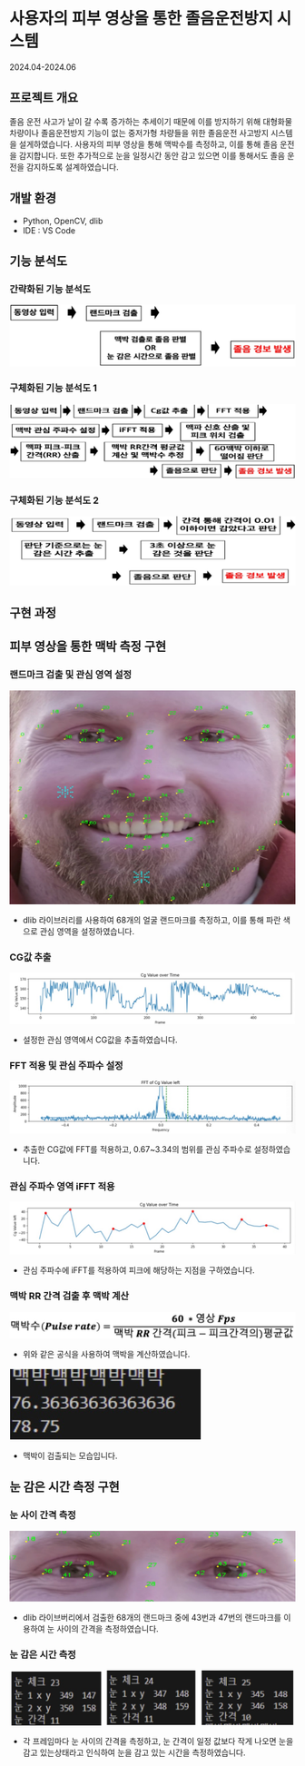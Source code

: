 # 사용자의 피부 영상을 통한 졸음운전방지 시스템

2024.04-2024.06

## 프로젝트 개요

졸음 운전 사고가 날이 갈 수록 증가하는 추세이기 때문에 이를 방지하기 위해 대형화물차량이나 졸음운전방지 기능이 없는 중저가형 차량들을 위한 졸음운전 사고방지 시스템을 설게하였습니다.
사용자의 피부 영상을 통해 맥박수를 측정하고, 이를 통해 졸음 운전을 감지합니다. 또한 추가적으로 눈을 일정시간 동안 감고 있으면 이를 통해서도 졸음 운전을 감지하도록 설계하였습니다.

## 개발 환경

+ Python, OpenCV, dlib
+ IDE : VS Code

## 기능 분석도

### 간략화된 기능 분석도

![기능분석도](https://github.com/wqp99w/read-me_image/blob/main/cpastone/%EA%B8%B0%EB%8A%A5%EB%B6%84%EC%84%9D%EB%8F%84.jpg)

### 구체화된 기능 분석도 1

![기능분석도1](https://github.com/wqp99w/read-me_image/blob/main/cpastone/%EA%B8%B0%EB%8A%A5%EB%B6%84%EC%84%9D%EB%8F%841.jpg)

### 구체화된 기능 분석도 2

![기능분석도2](https://github.com/wqp99w/read-me_image/blob/main/cpastone/%EA%B8%B0%EB%8A%A5%EB%B6%84%EC%84%9D%EB%8F%842.jpg)



## 구현 과정

## 피부 영상을 통한 맥박 측정 구현

### 랜드마크 검출 및 관심 영역 설정

![얼굴관심영역설](https://github.com/wqp99w/read-me_image/blob/main/cpastone/%EC%96%BC%EA%B5%B4%EA%B4%80%EC%8B%AC%EC%98%81%EC%97%AD%EC%84%A4%EC%A0%95.jpg)

+ dlib 라이브러리를 사용하여 68개의 얼굴 랜드마크를 측정하고, 이를 통해 파란 색으로 관심 영역을 설정하였습니다.

### CG값 추출

![CG값 추출](https://github.com/wqp99w/read-me_image/blob/main/cpastone/CG%EA%B0%92%EC%B6%94%EC%B6%9C.jpg)

+ 설정한 관심 영역에서 CG값을 추출하였습니다.

### FFT 적용 및 관심 주파수 설정

![FFT 적용](https://github.com/wqp99w/read-me_image/blob/main/cpastone/FFT.jpg)

+ 추출한 CG값에 FFT를 적용하고, 0.67~3.34의 범위를 관심 주파수로 설정하였습니다.

### 관심 주파수 영역 iFFT 적용

![iFFT](https://github.com/wqp99w/read-me_image/blob/main/cpastone/iFFT.jpg)

+ 관심 주파수에 iFFT를 적용하여 피크에 해당하는 지점을 구하였습니다.

### 맥박 RR 간격 검출 후 맥박 계산

![맥박공식](https://github.com/wqp99w/read-me_image/blob/main/cpastone/%EB%A7%A5%EB%B0%95%EC%88%98%EA%B3%B5%EC%8B%9D.jpg)

+ 위와 같은 공식을 사용하여 맥박을 계산하였습니다.

![맥박결과](https://github.com/wqp99w/read-me_image/blob/main/cpastone/%EB%A7%A5%EB%B0%95%EA%B2%B0%EA%B3%BC.jpg)

+ 맥박이 검출되는 모습입니다.


## 눈 감은 시간 측정 구현

### 눈 사이 간격 측정
![눈사이간격](https://github.com/wqp99w/read-me_image/blob/main/cpastone/%EB%88%88%EC%82%AC%EC%9D%B4%EA%B0%84%EA%B2%A9.jpg)

+ dlib 라이브버리에서 검출한 68개의 랜드마크 중에 43번과 47번의 랜드마크를 이용하여 눈 사이의 간격을 측정하였습니다.

### 눈 감은 시간 측정

![눈 간격 결과](https://github.com/wqp99w/read-me_image/blob/main/cpastone/%EB%88%88%EA%B0%84%EA%B2%A9%EA%B2%B0%EA%B3%BC.jpg)

+ 각 프레임마다 눈 사이의 간격을 측정하고, 눈 간격이 일정 값보다 작게 나오면 눈을 감고 있는상태라고 인식하여 눈을 감고 있는 시간을 측정하였습니다.

